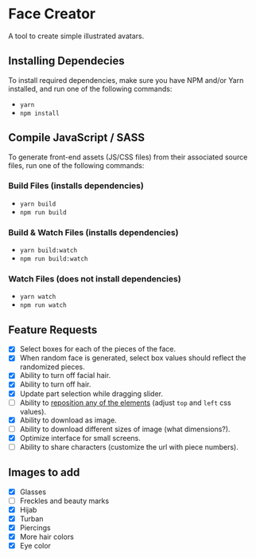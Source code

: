 # Face Creator
A tool to create simple illustrated avatars.

## Installing Dependecies
To install required dependencies, make sure you have NPM and/or Yarn installed, and run one of the following commands:
- `yarn`
- `npm install`

## Compile JavaScript / SASS
To generate front-end assets (JS/CSS files) from their associated source files, run one of the following commands:

### Build Files (installs dependencies)
- `yarn build`
- `npm run build`

### Build & Watch Files (installs dependencies)
- `yarn build:watch`
- `npm run build:watch`

### Watch Files (does not install dependencies)
- `yarn watch`
- `npm run watch`

## Feature Requests
- [x] Select boxes for each of the pieces of the face.
- [x] When random face is generated, select box values should reflect the randomized pieces.
- [x] Ability to turn off facial hair.
- [x] Ability to turn off hair.
- [x] Update part selection while dragging slider.
- [ ] Ability to [reposition any of the elements](https://github.com/ClickPop/facecreator/issues/14) (adjust `top` and `left` css values).
- [x] Ability to download as image.
- [ ] Ability to download different sizes of image (what dimensions?).
- [x] Optimize interface for small screens.
- [ ] Ability to share characters (customize the url with piece numbers).

## Images to add
- [x] Glasses
- [ ] Freckles and beauty marks
- [x] Hijab
- [x] Turban
- [x] Piercings
- [x] More hair colors
- [x] Eye color
